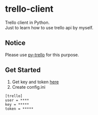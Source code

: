 trello-client=============Trello client in Python.  Just to learn how to use trello api by myself.  ## NoticePlease use [py-trello](https://github.com/sarumont/py-trello) for this purpose.## Get Started1. Get key and token [here](https://trello.com/1/appKey/generate)2. Create config.ini```[trello]user = ****key = *****token = *****```